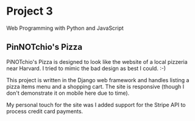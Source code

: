 # Project 3

Web Programming with Python and JavaScript

## PinNOTchio's Pizza
PiNOTchio's Pizza is designed to look like the website of a local pizzeria near Harvard.  I tried to mimic the bad design as best I could.  :-)

This project is written in the Django web framework and handles listing a pizza items menu and a shopping cart.  The site is responsive (though I don't demonstrate it on mobile here due to time).

My personal touch for the site was I added support for the Stripe API to process credit card payments.